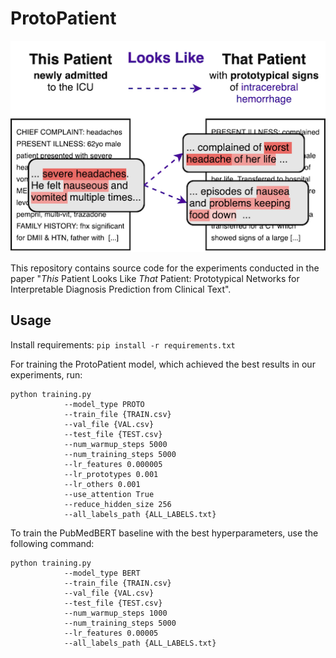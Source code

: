 # ProtoPatient

![The ProtoPatient model bases its predictions on similarities to prototypical diagnosis descriptions.](img/intro.png)

This repository contains source code for the experiments conducted in the paper "_This_ Patient Looks Like _That_ Patient: Prototypical Networks for Interpretable Diagnosis Prediction from Clinical Text".

## Usage

Install requirements: `pip install -r requirements.txt`

For training the ProtoPatient model, which achieved the best results in our experiments, run:
```
python training.py 
            --model_type PROTO
            --train_file {TRAIN.csv}
            --val_file {VAL.csv}
            --test_file {TEST.csv}
            --num_warmup_steps 5000
            --num_training_steps 5000
            --lr_features 0.000005
            --lr_prototypes 0.001
            --lr_others 0.001
            --use_attention True
            --reduce_hidden_size 256
            --all_labels_path {ALL_LABELS.txt}
```

To train the PubMedBERT baseline with the best hyperparameters, use the following command:
```
python training.py 
            --model_type BERT
            --train_file {TRAIN.csv}
            --val_file {VAL.csv}
            --test_file {TEST.csv}
            --num_warmup_steps 1000
            --num_training_steps 5000
            --lr_features 0.00005
            --all_labels_path {ALL_LABELS.txt}
```